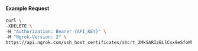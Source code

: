 
#### Example Request
```bash
curl \
-XDELETE \
-H "Authorization: Bearer {API_KEY}" \
-H "Ngrok-Version: 2" \
https://api.ngrok.com/ssh_host_certificates/shcrt_2MkSARIzBLlCxx9eSfoWh12hdyl
